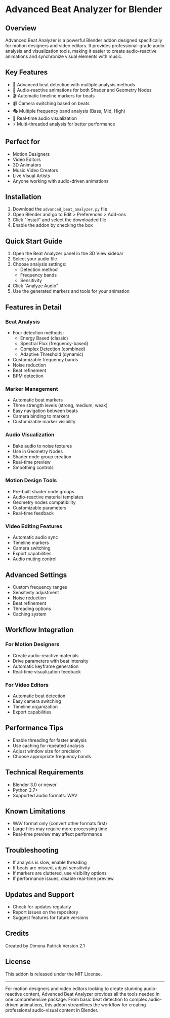 # Advanced Beat Analyzer for Blender

## Overview
Advanced Beat Analyzer is a powerful Blender addon designed specifically for motion designers and video editors. It provides professional-grade audio analysis and visualization tools, making it easier to create audio-reactive animations and synchronize visual elements with music.

## Key Features
- 🎵 Advanced beat detection with multiple analysis methods
- 🎨 Audio-reactive animations for both Shader and Geometry Nodes
- 🎬 Automatic timeline markers for beats
- 📹 Camera switching based on beats
- 🎭 Multiple frequency band analysis (Bass, Mid, High)
- 🔄 Real-time audio visualization
- ⚡ Multi-threaded analysis for better performance

## Perfect for
- Motion Designers
- Video Editors
- 3D Animators
- Music Video Creators
- Live Visual Artists
- Anyone working with audio-driven animations

## Installation
1. Download the `advanced_beat_analyzer.py` file
2. Open Blender and go to Edit > Preferences > Add-ons
3. Click "Install" and select the downloaded file
4. Enable the addon by checking the box

## Quick Start Guide
1. Open the Beat Analyzer panel in the 3D View sidebar
2. Select your audio file
3. Choose analysis settings:
   - Detection method
   - Frequency bands
   - Sensitivity
4. Click "Analyze Audio"
5. Use the generated markers and tools for your animation

## Features in Detail

### Beat Analysis
- Four detection methods:
  - Energy Based (classic)
  - Spectral Flux (frequency-based)
  - Complex Detection (combined)
  - Adaptive Threshold (dynamic)
- Customizable frequency bands
- Noise reduction
- Beat refinement
- BPM detection

### Marker Management
- Automatic beat markers
- Three strength levels (strong, medium, weak)
- Easy navigation between beats
- Camera binding to markers
- Customizable marker visibility

### Audio Visualization
- Bake audio to noise textures
- Use in Geometry Nodes
- Shader node group creation
- Real-time preview
- Smoothing controls

### Motion Design Tools
- Pre-built shader node groups
- Audio-reactive material templates
- Geometry nodes compatibility
- Customizable parameters
- Real-time feedback

### Video Editing Features
- Automatic audio sync
- Timeline markers
- Camera switching
- Export capabilities
- Audio muting control

## Advanced Settings
- Custom frequency ranges
- Sensitivity adjustment
- Noise reduction
- Beat refinement
- Threading options
- Caching system

## Workflow Integration
### For Motion Designers
- Create audio-reactive materials
- Drive parameters with beat intensity
- Automatic keyframe generation
- Real-time visualization feedback

### For Video Editors
- Automatic beat detection
- Easy camera switching
- Timeline organization
- Export capabilities

## Performance Tips
- Enable threading for faster analysis
- Use caching for repeated analysis
- Adjust window size for precision
- Choose appropriate frequency bands

## Technical Requirements
- Blender 3.0 or newer
- Python 3.7+
- Supported audio formats: WAV

## Known Limitations
- WAV format only (convert other formats first)
- Large files may require more processing time
- Real-time preview may affect performance

## Troubleshooting
- If analysis is slow, enable threading
- If beats are missed, adjust sensitivity
- If markers are cluttered, use visibility options
- If performance issues, disable real-time preview

## Updates and Support
- Check for updates regularly
- Report issues on the repository
- Suggest features for future versions

## Credits
Created by Dimona Patrick
Version 2.1

## License
This addon is released under the MIT License.

---

For motion designers and video editors looking to create stunning audio-reactive content, Advanced Beat Analyzer provides all the tools needed in one comprehensive package. From basic beat detection to complex audio-driven animations, this addon streamlines the workflow for creating professional audio-visual content in Blender.

